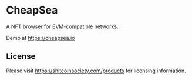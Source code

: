 # CheapSea

A NFT browser for EVM-compatible networks.

Demo at https://cheapsea.io

## License

Please visit https://shitcoinsociety.com/products for licensing information.
